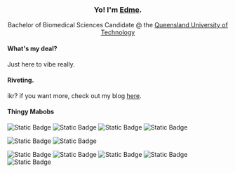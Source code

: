 <h3 align="center">Yo! I'm <a target="_blank" href="https://edamame-v.github.io/about">Edme</a>.</h3>
<p align="center">
    Bachelor of Biomedical Sciences Candidate @ the <a rel="nofollow noopener noreferrer" target="_blank" href="https://qut.edu.au">Queensland University of Technology</a>
</p>

#### What's my deal?
Just here to vibe really.

#### Riveting.
ikr? if you want more, check out my blog [here](https://edamame-v.github.io/about).

#### Thingy Mabobs
![Static Badge](https://img.shields.io/badge/HTML5-%23E34F26?style=for-the-badge&logo=html5&logoColor=%23ffffff)
![Static Badge](https://img.shields.io/badge/CSS3-%231572B6?style=for-the-badge&logo=css3&logoColor=%23ffffff)
![Static Badge](https://img.shields.io/badge/Javascript-%23F7DF1E?style=for-the-badge&logo=javascript&logoColor=%23ffffff)
![Static Badge](https://img.shields.io/badge/React--JS-%2361DAFB?style=for-the-badge&logo=react&logoColor=%23ffffff)

![Static Badge](https://img.shields.io/badge/C%23-%23512BD4?style=for-the-badge&logo=c%23&logoColor=%23ffffff)
![Static Badge](https://img.shields.io/badge/Python-%233776AB?style=for-the-badge&logo=python&logoColor=%23ffffff)

![Static Badge](https://img.shields.io/badge/Kali-%23557C94?style=for-the-badge&logo=kali%20linux&logoColor=%23ffffff)
![Static Badge](https://img.shields.io/badge/Codepen-%23000000?style=for-the-badge&logo=codepen&logoColor=%23ffffff)
![Static Badge](https://img.shields.io/badge/HackTheBox-%239FEF00?style=for-the-badge&logo=hackthebox&logoColor=%23ffffff)
![Static Badge](https://img.shields.io/badge/KeyBase-%2333A0FF?style=for-the-badge&logo=keybase&logoColor=%23ffffff)
![Static Badge](https://img.shields.io/badge/Obsidian-%237C3AED?style=for-the-badge&logo=obsidian&logoColor=%23ffffff)
